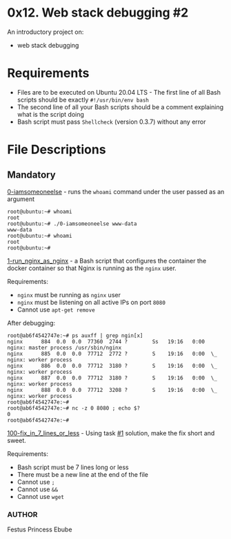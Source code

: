 # 0x12. Web stack debugging #2
An introductory project on:
- web stack debugging

# Requirements
- Files are to be executed on Ubuntu 20.04 LTS - The first line of all Bash scripts should be exactly `#!/usr/bin/env bash`
- The second line of all your Bash scripts should be a comment explaining what is the script doing
- Bash script must pass `Shellcheck` (version 0.3.7) without any error

# File Descriptions
## Mandatory
[0-iamsomeoneelse](./0-iamsomeoneelse) - runs the `whoami` command under the user passed as an argument
```
root@ubuntu:~# whoami
root
root@ubuntu:~# ./0-iamsomeoneelse www-data
www-data
root@ubuntu:~# whoami
root
root@ubuntu:~#
```
[1-run_nginx_as_nginx](./1-run_nginx_as_nginx) - a Bash script that configures the container the docker container so that Nginx is running as the `nginx` user.

Requirements:

- `nginx` must be running as `nginx` user
- `nginx` must be listening on all active IPs on port `8080`
- Cannot use `apt-get remove`

After debugging:
```
root@ab6f4542747e:~# ps auxff | grep ngin[x]
nginx      884  0.0  0.0  77360  2744 ?        Ss   19:16   0:00 nginx: master process /usr/sbin/nginx
nginx      885  0.0  0.0  77712  2772 ?        S    19:16   0:00  \_ nginx: worker process
nginx      886  0.0  0.0  77712  3180 ?        S    19:16   0:00  \_ nginx: worker process
nginx      887  0.0  0.0  77712  3180 ?        S    19:16   0:00  \_ nginx: worker process
nginx      888  0.0  0.0  77712  3208 ?        S    19:16   0:00  \_ nginx: worker process
root@ab6f4542747e:~#
root@ab6f4542747e:~# nc -z 0 8080 ; echo $?
0
root@ab6f4542747e:~#
```
[100-fix_in_7_lines_or_less](./100-fix_in_7_lines_or_less) - Using task [#1](./1-run_nginx_as_nginx) solution, make the fix short and sweet.

Requirements:

- Bash script must be 7 lines long or less
- There must be a new line at the end of the file
- Cannot use `;`
- Cannot use `&&`
- Cannot use `wget`

### AUTHOR

Festus Princess Ebube
